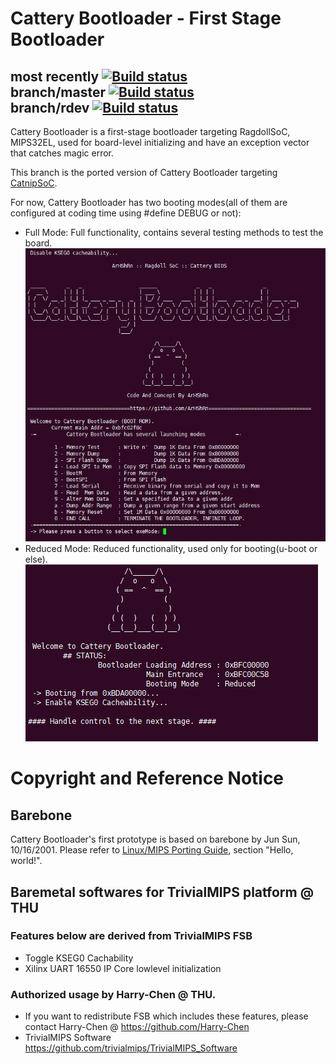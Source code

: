 # Cattery Bootloader - First Stage Bootloader
most recently [![Build status](https://ci.appveyor.com/api/projects/status/dc7urowjl0nnnb0k?svg=true)](https://ci.appveyor.com/project/ArHShRn/cattery-bootloader) <br>
branch/master [![Build status](https://ci.appveyor.com/api/projects/status/dc7urowjl0nnnb0k/branch/master?svg=true)](https://ci.appveyor.com/project/ArHShRn/cattery-bootloader/branch/master) <br>
branch/rdev [![Build status](https://ci.appveyor.com/api/projects/status/dc7urowjl0nnnb0k/branch/rdev?svg=true)](https://ci.appveyor.com/project/ArHShRn/cattery-bootloader/branch/rdev) <br>
----
Cattery Bootloader is a first-stage bootloader targeting RagdollSoC, MIPS32EL, used for board-level initializing and have an exception vector that catches magic error.

This branch is the ported version of Cattery Bootloader targeting [CatnipSoC](https://github.com/RickyTino/CatnipSoC).

For now, Cattery Bootloader has two booting modes(all of them are configured at coding time using #define DEBUG or not):

- Full Mode: Full functionality, contains several testing methods to test the board.
![Full](./doc/pics/Full.jpg)
- Reduced Mode: Reduced functionality, used only for booting(u-boot or else).
![Reduced](./doc/pics/Reduced.jpg)

# Copyright and Reference Notice

## Barebone
Cattery Bootloader's first prototype is based on barebone by Jun Sun, 10/16/2001.
Please refer to [Linux/MIPS Porting Guide](https://www.linux-mips.org/wiki/Linux/MIPS_Porting_Guide), section "Hello, world!".

## Baremetal softwares for TrivialMIPS platform @ THU
### Features below are derived from TrivialMIPS FSB
- Toggle KSEG0 Cachability
- Xilinx UART 16550 IP Core lowlevel initialization <br>
### Authorized usage by Harry-Chen @ THU. <br>
- If you want to redistribute FSB which includes these features, please contact Harry-Chen @ https://github.com/Harry-Chen <br>
- TrivialMIPS Software https://github.com/trivialmips/TrivialMIPS_Software <br>
